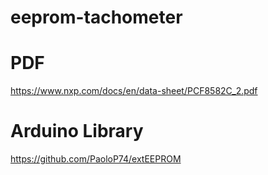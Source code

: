 # eeprom-tachometer

# PDF

https://www.nxp.com/docs/en/data-sheet/PCF8582C_2.pdf


# Arduino Library

https://github.com/PaoloP74/extEEPROM

